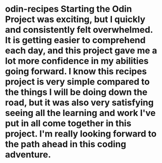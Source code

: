 # odin-recipes Starting the Odin Project was exciting, but I quickly and consistently felt overwhelmed. It is getting easier to comprehend each day, and this project gave me a lot more confidence in my abilities going forward. I know this recipes project is very simple compared to the things I will be doing down the road, but it was also very satisfying seeing all the learning and work I've put in all come together in this project. I'm really looking forward to the path ahead in this coding adventure.
